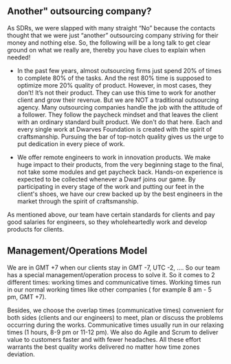 ## Another" outsourcing company?
As SDRs, we were slapped with many straight “No” because the contacts thought that we were just “another” outsourcing company striving for their money and nothing else. So, the following will be a long talk to get clear ground on what we really are, thereby you have clues to explain when needed!


* In the past few years, almost outsourcing firms just spend 20% of times to complete 80% of the tasks. And the rest 80% time is supposed to optimize more 20% quality of product. However, in most cases, they don’t! It’s not their product. They can use this time to work for another client and grow their revenue. But we are NOT a traditional outsourcing agency. Many outsourcing companies handle the job with the attitude of a follower. They follow the paycheck mindset and that leaves the client with an ordinary standard built product. We don't do that here. Each and every single work at Dwarves Foundation is created with the spirit of craftsmanship. Pursuing the bar of top-notch quality gives us the urge to put dedication in every piece of work. 


* We offer remote engineers to work in innovation products. We make huge impact to their products, from the very beginning stage to the final, not take some modules and get paycheck back. Hands-on experience is expected to be collected whenever a Dwarf joins our game. By participating in every stage of the work and putting our feet in the client's shoes, we have our crew backed up by the best engineers in the market through the spirit of craftsmanship. 


As mentioned above, our team have certain standards for clients and pay good salaries for engineers, so they wholeheartedly work and develop products for clients. 

## Management/Operations Model
We are in GMT +7 when our clients stay in GMT -7, UTC -2, …. So our team has a special management/operation process to solve it. So it comes to 2 different times: working times and communicative times. Working times run in our normal working times like other companies ( for example 8 am - 5 pm, GMT +7). 


Besides, we choose the overlap times (communicative times) convenient for both sides (clients and our engineers) to meet, plan or discuss the problems occurring during the works. Communicative times usually run in our relaxing times (1 hours, 8-9 pm or 11-12 pm). We also do Agile and Scrum to deliver value to customers faster and with fewer headaches. All these effort warrants the best quality works delivered no matter how time zones deviation.